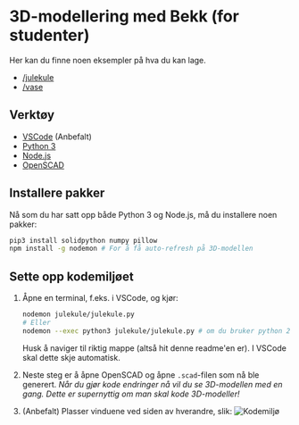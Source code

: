 # 3D-modellering med Bekk (for studenter)

Her kan du finne noen eksempler på hva du kan lage.

- [/julekule](julekule)
- [/vase](vase)

## Verktøy

- [VSCode](https://code.visualstudio.com/) (Anbefalt)
- [Python 3](https://www.python.org/downloads/)
- [Node.js](https://nodejs.org/en/)
- [OpenSCAD](https://openscad.org/)

## Installere pakker

Nå som du har satt opp både Python 3 og Node.js, må du installere noen pakker:

```bash
pip3 install solidpython numpy pillow
npm install -g nodemon # For å få auto-refresh på 3D-modellen
```

## Sette opp kodemiljøet

1. Åpne en terminal, f.eks. i VSCode, og kjør:

   ```bash
   nodemon julekule/julekule.py
   # Eller
   nodemon --exec python3 julekule/julekule.py # om du bruker python 2
   ```

   Husk å naviger til riktig mappe (altså hit denne readme'en er). I VSCode skal dette skje automatisk.

2. Neste steg er å åpne OpenSCAD og åpne `.scad`-filen som nå ble generert. _Når du gjør kode endringer nå vil du se 3D-modellen med en gang. Dette er supernyttig om man skal kode 3D-modeller!_

3. (Anbefalt) Plasser vinduene ved siden av hverandre, slik:
   ![Kodemiljø](https://user-images.githubusercontent.com/8504538/141381286-7e681745-31bb-47b6-8467-7f6b9853dbf9.png)
